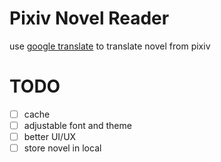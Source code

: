 # Pixiv Novel Reader

use [google translate](https://www.npmjs.com/package/google-translate-api-x) to translate novel from pixiv

# TODO
- [ ] cache 
- [ ] adjustable font and theme
- [ ] better UI/UX
- [ ] store novel in local
